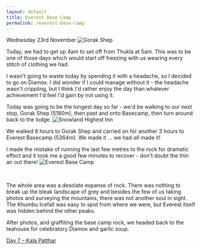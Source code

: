 ```yaml
---
layout: default
title: Everest Base Camp
permalink: /everest-base-camp
---
```


Wednesday 23rd November
![]({{site.baseurl}}/assets/gorakshep.jpg "Gorak Shep")

Today, we had to get up 4am to set off from Thukla at 5am. This was to be one of those days which would start off freezing with us wearing every stitch of clothing we had.

I wasn't going to waste today by spending it with a headache, so I decided to go on Diamox. I did wonder if I could manage without it - the headache wasn't crippling, but I think I'd rather enjoy the day than whatever achievement I'd feel I'd gain by not using it.

Today was going to be the longest day so far - we'd be walking to our next stop, Gorak Shep (5180m), then past and onto Basecamp, then turn around back to the lodge.
![]({{site.baseurl}}/assets/snowland.jpg "Snowland Highest Inn")

We walked 8 hours to Gorak Shep and carried on for another 3 hours to Everest Basecamp (5364m). We made it ... we had *all* made it!

I made the mistake of running the last few metres to the rock for dramatic effect and it took me a good few minutes to recover - don't doubt the thin air out there!
![]({{site.baseurl}}/assets/basecamp.jpg "Everest Base Camp")

&nbsp;

The whole area was a desolate expanse of rock. There was nothing to break up the bleak landscape of grey and besides the few of us taking photos and surveying the mountains, there was not another soul in sight. The Khumbu Icefall was easy to spot from where we were, but Everest itself was hidden behind the other peaks.

After photos, and graffiting the base camp rock, we headed back to the teahouse for celebratory Diamox and garlic soup.

[Day 7 – Kala Patthar](kala-patthar)
